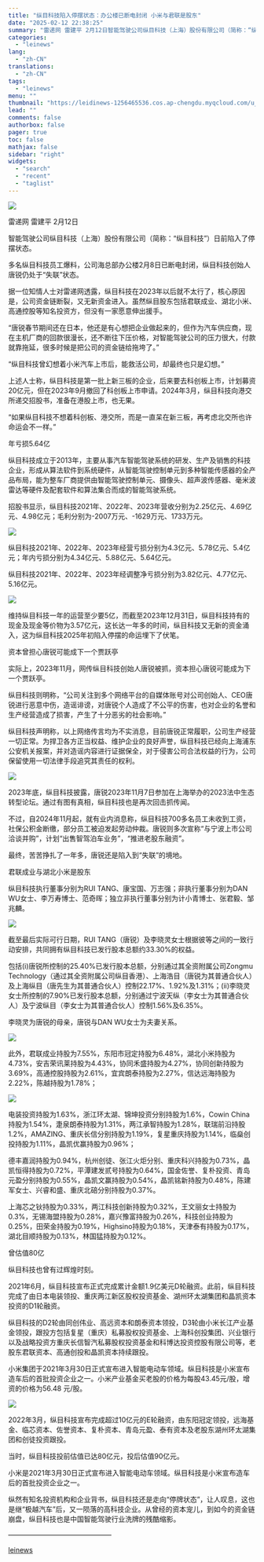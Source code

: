 ```yaml
---
title: "纵目科技陷入停摆状态：办公楼已断电封闭 小米与君联是股东"
date: "2025-02-12 22:38:25"
summary: "雷递网 雷建平 2月12日智能驾驶公司纵目科技（上海）股份有限公司（简称：“纵目科技”）日前陷入了停..."
categories:
  - "leinews"
lang:
  - "zh-CN"
translations:
  - "zh-CN"
tags:
  - "leinews"
menu: ""
thumbnail: "https://leidinews-1256465536.cos.ap-chengdu.myqcloud.com/u_News/20250212/6387499670044526095513837.jpeg"
lead: ""
comments: false
authorbox: false
pager: true
toc: false
mathjax: false
sidebar: "right"
widgets:
  - "search"
  - "recent"
  - "taglist"
---
```


![](https://p3-sign.toutiaoimg.com/tos-cn-i-axegupay5k/6d67ad9d8d0843c293737bc6acec95d1~tplv-tt-origin-web:gif.jpeg?_iz=58558&from=article.pc_detail&lk3s=953192f4&x-expires=1739975717&x-signature=Wc1ljGnBHN0aX1vTbtIG9O0W04k%3D)

雷递网 雷建平 2月12日

智能驾驶公司纵目科技（上海）股份有限公司（简称：“纵目科技”）日前陷入了停摆状态。

多名纵目科技员工爆料，公司海总部办公楼2月8日已断电封闭，纵目科技创始人唐锐仍处于“失联”状态。

据一位知情人士对雷递网透露，纵目科技在2023年以后就不太行了，核心原因是，公司资金链断裂，又无新资金进入。虽然纵目股东包括君联成业、湖北小米、高通控股等知名投资方，但没有一家愿意伸出援手。

“唐锐春节期间还在日本，他还是有心想把企业做起来的，但作为汽车供应商，现在主机厂商的回款很漫长，还不断往下压价格，对智能驾驶公司的压力很大，付款就靠拖延，很多时候是把公司的资金链给拖垮了。”

“纵目科技曾幻想着小米汽车上市后，能救活公司，却最终也只是幻想。”

上述人士称，纵目科技是第一批上新三板的企业，后来要去科创板上市，计划募资20亿元，但在2023年9月撤回了科创板上市申请。2024年3月，纵目科技向港交所递交招股书，准备在港股上市，也无果。

“如果纵目科技不想着科创板、港交所，而是一直呆在新三板，再考虑北交所也许命运会不一样。”

年亏损5.64亿

纵目科技成立于2013年，主要从事汽车智能驾驶系统的研发、生产及销售的科技企业，形成从算法软件到系统硬件，从智能驾驶控制单元到多种智能传感器的全产品布局，能为整车厂商提供由智能驾驶控制单元、摄像头、超声波传感器、毫米波雷达等硬件及配套软件和算法集合而成的智能驾驶系统。

招股书显示，纵目科技2021年、2022年、2023年营收分别为2.25亿元、4.69亿元、4.98亿元；毛利分别为-2007万元、-1629万元、1733万元。

![](https://p3-sign.toutiaoimg.com/tos-cn-i-6w9my0ksvp/78a1000aec244a66aafa6222897c00c5~tplv-tt-origin-web:gif.jpeg?_iz=58558&from=article.pc_detail&lk3s=953192f4&x-expires=1739975717&x-signature=RnzkyuzrRUWVKMCte1APcQXh4Jo%3D)

纵目科技2021年、2022年、2023年经营亏损分别为4.3亿元、5.78亿元、5.4亿元；年内亏损分别为4.34亿元、5.88亿元、5.64亿元。

纵目科技2021年、2022年、2023年经调整净亏损分别为3.82亿元、4.77亿元、5.16亿元。

![](https://p3-sign.toutiaoimg.com/tos-cn-i-6w9my0ksvp/ed14dc0b2b4b485dae9540340420b2ce~tplv-tt-origin-web:gif.jpeg?_iz=58558&from=article.pc_detail&lk3s=953192f4&x-expires=1739975717&x-signature=32FG04Kvvrrvku1nzlQl6HXbYlw%3D)

维持纵目科技一年的运营至少要5亿，而截至2023年12月31日，纵目科技持有的现金及现金等价物为3.57亿元，这长达一年多的时间，纵目科技又无新的资金涌入，这为纵目科技2025年初陷入停摆的命运埋下了伏笔。

资本曾担心唐锐可能成下一个贾跃亭

实际上，2023年11月，网传纵目科技创始人唐锐被抓，资本担心唐锐可能成为下一个贾跃亭。

纵目科技则明称，“公司关注到多个网络平台的自媒体账号对公司创始人、CEO唐锐进行恶意中伤，造谣诽谤，对唐锐个人造成了不公平的伤害，也对企业的名誉和生产经营造成了损害，产生了十分恶劣的社会影响。”

纵目科技声明称，以上网络传言均为不实消息，目前唐锐正常履职，公司生产经营一切正常。为捍卫各方正当权益、维护企业的良好声誉，纵目科技已经向上海浦东公安机关报案，并对造谣内容进行证据保全，对于侵害公司合法权益的行为，公司保留使用一切法律手段追究其责任的权利。

![](https://p26-sign.toutiaoimg.com/tos-cn-i-6w9my0ksvp/d6c3906d9ba6480698a5a8aeb9f6a3bf~tplv-tt-origin-web:gif.jpeg?_iz=58558&from=article.pc_detail&lk3s=953192f4&x-expires=1739975717&x-signature=l%2FIQvcuzd2sUfskEc%2B1Hwllv2Kc%3D)

2023年底，纵目科技披露，唐锐2023年11月7日参加在上海举办的2023法中生态转型论坛。通过有图有真相，纵目科技也是再次回击抓传闻。

不过，自2024年11月起，就有业内消息称，纵目科技700多名员工未收到工资，社保公积金断缴，部分员工被迫发起劳动仲裁。唐锐则多次宣称“与宁波上市公司洽谈并购”，计划“出售智驾泊车业务”，“推进老股东融资”。

最终，苦苦挣扎了一年多，唐锐还是陷入到“失联”的境地。

君联成业与湖北小米是股东

纵目科技执行董事分别为RUI TANG、康宝国、万志强；非执行董事分别为DAN WU女士、李万寿博士、范奇晖；独立非执行董事分别为计小青博士、张君毅、邹兆麟。

![](https://p3-sign.toutiaoimg.com/tos-cn-i-6w9my0ksvp/550c58b03e1a457aa51cc95e20e49fa2~tplv-tt-origin-web:gif.jpeg?_iz=58558&from=article.pc_detail&lk3s=953192f4&x-expires=1739975717&x-signature=wOl2vNpLMx1CZcPrhFP6T6wNgvc%3D)

截至最后实际可行日期，RUI TANG（唐锐）及李晓灵女士根据彼等之间的一致行动安排，共同拥有纵目科技已发行股本总额约33.30%的权益。

包括(i)唐锐所控制的25.40%已发行股本总额，分别通过其全资附属公司Zongmu Technology（通过其全资附属公司纵目香港）、上海浩目（唐锐为其普通合伙人）及上海纵目（唐先生为其普通合伙人）控制22.17%、1.92%及1.31%；(ii)李晓灵女士所控制的7.90%已发行股本总额，分别通过宁波天纵（李女士为其普通合伙人）及宁波纵目（李女士为其普通合伙人）控制1.56%及6.35%。

李晓灵为唐锐的母亲，唐锐与DAN WU女士为夫妻关系。

![](https://p3-sign.toutiaoimg.com/tos-cn-i-6w9my0ksvp/23b74cf2bcc8439e83ac735be45eb229~tplv-tt-origin-web:gif.jpeg?_iz=58558&from=article.pc_detail&lk3s=953192f4&x-expires=1739975717&x-signature=JdqGyou5U%2FhPJR2HcTC37pABIG4%3D)

此外，君联成业持股为7.55%，东阳市冠定持股为6.48%，湖北小米持股为4.73%，安吉荣讯莱持股为4.43%，协同禾盛持股为4.27%，协同创新持股为3.69%，高通控股持股为2.61%，宜宾朗泰持股为2.27%，信达远海持股为2.22%，陈越持股为1.78%；

![](https://p3-sign.toutiaoimg.com/tos-cn-i-6w9my0ksvp/cc71a6bb9aef400cb5d112aa04fd834b~tplv-tt-origin-web:gif.jpeg?_iz=58558&from=article.pc_detail&lk3s=953192f4&x-expires=1739975717&x-signature=cIkSZRjT78esrNkeUxTfe6Glc9E%3D)

电装投资持股为1.63%，浙江环太湖、锦坤投资分别持股为1.6%，Cowin China持股为1.54%，疌泉朗泰持股为1.31%，两江承智持股为1.28%，联瑞前沿持股1.2%，AMAZING、重庆长信分别持股为1.19%，复星重庆持股为1.14%，临燊创投持股为1.11%，晶凯优赢持股为0.96%；  


德丰嘉润持股为0.94%，杭州创徒、张江火炬分别、重庆科兴持股为0.73%，晶凯恒得持股为0.72%，平潭建发贰号持股为0.64%，国金佐誉、复朴投资、青岛元盈分别持股为0.55%，晶凯文赢持股为0.54%，晶凯铭新持股为0.48%，陈建军女士、兴睿和盛、重庆北碚分别持股为0.37%。

上海芯之钬持股为0.33%，两江科技创新持股为0.32%，王文丽女士持股为0.3%，无锡海盟持股为0.28%，嘉兴豫富持股为0.26%，科技创业持股为0.25%，田荣金持股为0.19%，Highsino持股为0.18%，天津泰有持股为0.17%，湖北目顺持股为0.13%，林国猛持股为0.12%。

曾估值80亿

纵目科技也曾有过辉煌时刻。

2021年6月，纵目科技宣布正式完成累计金额1.9亿美元D轮融资。此前，纵目科技完成了由日本电装领投、重庆两江新区股权投资基金、湖州环太湖集团和晶凯资本投资的D1轮融资。

纵目科技的D2轮由同创伟业、高远资本和朗泰资本领投，D3轮由小米长江产业基金领投，跟投方包括复星（重庆）私募股权投资基金、上海科创投集团、兴业银行以及战略投资方重庆长信智汽私募股权投资基金和科博达投资控股有限公司等，老股东君联资本、高通创投和晶凯资本持续跟投。

小米集团于2021年3月30日正式宣布进入智能电动车领域。纵目科技是小米宣布造车后的首批投资企业之一。小米产业基金买老股的价格为每股43.45元/股，增资的价格为56.48 元/股。

![](https://p26-sign.toutiaoimg.com/tos-cn-i-6w9my0ksvp/7810d11639714aa2a01540b3bc862a1f~tplv-tt-origin-web:gif.jpeg?_iz=58558&from=article.pc_detail&lk3s=953192f4&x-expires=1739975717&x-signature=f7Mm9cXnkKUDapndJJQ9WLDU%2BBc%3D)

2022年3月，纵目科技宣布完成超过10亿元的E轮融资，由东阳冠定领投，远海基金、临芯资本、佐誉资本、复朴资本、青岛元盈、泰有资本及老股东湖州环太湖集团和创徒投资跟投。

当时，纵目科技投前估值已达80亿元，投后估值90亿元。

小米是2021年3月30日正式宣布进入智能电动车领域。纵目科技是小米宣布造车后的首批投资企业之一。

纵然有知名投资机构和企业背书，纵目科技还是走向“停牌状态”，让人叹息，这也是继“极越汽车”后，又一陨落的高科技企业。从曾经的资本宠儿，到如今的资金链崩盘，纵目科技也是中国智能驾驶行业洗牌的残酷缩影。

———————————————

[leinews](https://www.leinews.com/n29018/detail.html)
